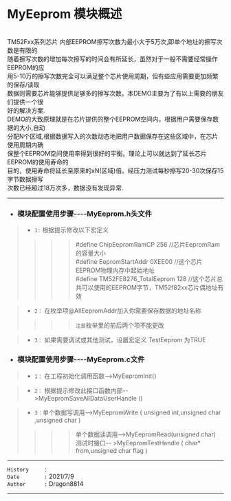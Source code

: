 
 MyEeprom 模块概述
==
<br>
    TM52Fxx系列芯片 内部EEPROM擦写次数为最小大于5万次,即单个地址的擦写次数是有限的<br>
 随着擦写次数的增加每次擦写的时间会有所延长，虽然对于一般不需要经常操作EEPROM的应<br>
 用5-10万的擦写次数完全可以满足整个芯片使用周期，但有些应用需要更加频繁的保存/读取<br>
 数据则需要芯片能够提供足够多的擦写次数。本DEMO主要为了有以上需要的朋友们提供一个很<br>
 好的解决方案.<br>
    DEMO的大致原理就是在芯片提供的整个EEPROM空间内，根据用户需要保存数据的大小,自动<br>
 分配N个区域,根据数据写入的次数动态地把用户数据保存在这些区域中，在芯片使用周期内确<br>
 保整个EEPROM空间使用率得到很好的平衡。理论上可以就达到了延长芯片EEPROM的使用寿命的<br>
 目的，使用寿命将延长至原来的xN(区域)倍。经压力测试每秒擦写20-30次保存15字节数据擦写<br>
 次数已经超过18万次多，数据没有发现异常.<br>
 
 ____
* ### 模块配置使用步骤----MyEeprom.h头文件<br>
>* `1:`  根据提示修改以下宏定义<br>
>>>>#define ChipEepromRamCP  256	   //芯片EepromRam的容量大小<br>
>>>>#define EepromStartAddr  0XEE00	  //这个芯片EEPROM物理内存中起始地址<br>
>>>>#define TM52FE8276_TotalEeprom  128  //这个芯片总共可以使用的EEPROM字节，TM52f82xx芯片偶地址有效<br>


>* `2：` 在枚举项@AllEepromAddr加入你需要保存数据的地址名称<br>
>>>>  `注意`枚举里的前后两个项不能更改<br>


>* `3：` 如果需要调试或其他测试，设置宏定义 TestEeprom  为TRUE <br> 
     
* ### 模块配置使用步骤----MyEeprom.c文件
>* `1：` 在工程初始化调用函数-->MyEepromInit()<br>


>* `2：` 根据提示修改此接口函数内部-->MyEepromSaveAllDataUserHandle ()<br>


>* `3：`单个数据写调用-->MyEepromWrite ( unsigned int,unsigned char ,unsigned char )
>>>>单个数据读调用-->MyEepromRead(unsigned char)<br>
>>>>测试时接口--    >MyEepromTestHandle ( char* from,unsigned char flag )<br>
 
 ___       
`History     :` <br>
`Date        :` 2021/7/9<br> 
`Author      :` Dragon8814<br> 
 ____   

